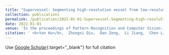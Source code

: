 ```yaml
---
title: "Supervessel: Segmenting high-resolution vessel from low-resolution retinal image"
collection: publications
permalink: /publication/2022-01-01-Supervessel-Segmenting-high-resolution-vessel-from-low-resolution-retinal-image
date: 2022-01-01
venue: 'In the proceedings of Pattern Recognition and Computer Vision: 5th Chinese Conference, PRCV 2022, Shenzhen, China, November 4--7, 2022, Proceedings, Part II'
citation: ' <b>Yan Hu</b>,  Zhongxi Qiu,  Dan Zeng,  Li Jiang,  Chen Lin,  Jiang Liu, &quot;Supervessel: Segmenting high-resolution vessel from low-resolution retinal image.&quot; In the proceedings of Pattern Recognition and Computer Vision: 5th Chinese Conference, PRCV 2022, Shenzhen, China, November 4--7, 2022, Proceedings, Part II, 2022.'
---
```

Use [Google Scholar](https://scholar.google.com/scholar?q=Supervessel:+Segmenting+high+resolution+vessel+from+low+resolution+retinal+image){:target="_blank"} for full citation